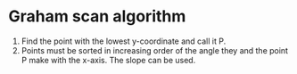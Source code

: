 # Graham scan algorithm
1. Find the point with the lowest y-coordinate and call it P.
2. Points must be sorted in increasing order of the angle they and the point P make with the x-axis. The slope can be used. 